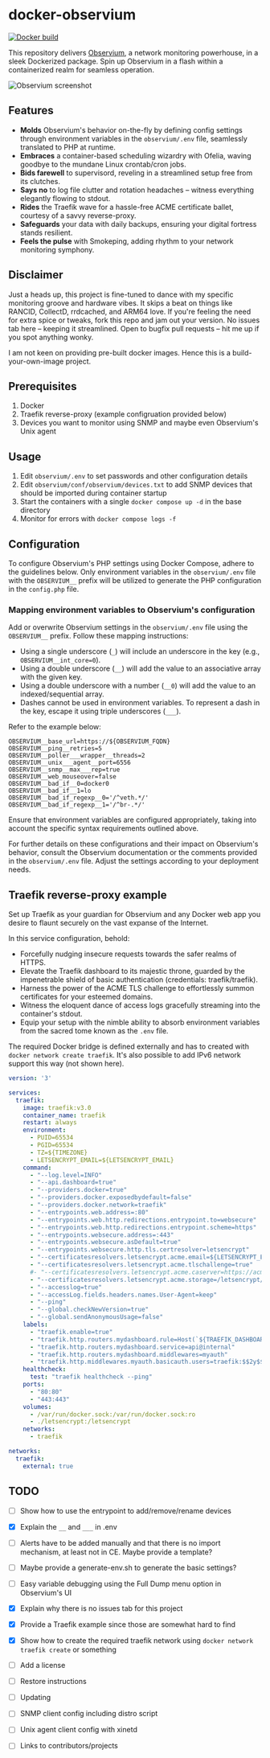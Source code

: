# docker-observium

[![Docker build](https://github.com/trick77/docker-observium/actions/workflows/build-images.yml/badge.svg)](https://github.com/trick77/docker-observium/actions/workflows/build-images.yml)

This repository delivers [Observium](https://www.observium.org/), a network monitoring powerhouse, in a sleek Dockerized package. Spin up Observium in a flash within a containerized realm for seamless operation.

![Observium screenshot](/screenshot.png?raw=true)

## Features

- **Molds** Observium's behavior on-the-fly by defining config settings through environment variables in the `observium/.env` file, seamlessly translated to PHP at runtime.
- **Embraces** a container-based scheduling wizardry with Ofelia, waving goodbye to the mundane Linux crontab/cron jobs.
- **Bids farewell** to supervisord, reveling in a streamlined setup free from its clutches.
- **Says no** to log file clutter and rotation headaches – witness everything elegantly flowing to stdout.
- **Rides** the Traefik wave for a hassle-free ACME certificate ballet, courtesy of a savvy reverse-proxy.
- **Safeguards** your data with daily backups, ensuring your digital fortress stands resilient.
- **Feels the pulse** with Smokeping, adding rhythm to your network monitoring symphony.

## Disclaimer

Just a heads up, this project is fine-tuned to dance with my specific monitoring groove and hardware vibes. It skips a beat on
things like RANCID, CollectD, rrdcached, and ARM64 love. If you're feeling the need for extra spice or tweaks, fork this repo and jam out your version.
No issues tab here – keeping it streamlined. Open to bugfix pull requests – hit me up if you spot anything wonky.

I am not keen on providing pre-built docker images. Hence this is a build-your-own-image project.

## Prerequisites

1. Docker
1. Traefik reverse-proxy (example configruation provided below)
1. Devices you want to monitor using SNMP and maybe even Observium's Unix agent

## Usage

1. Edit `observium/.env` to set passwords and other configuration details
1. Edit `observium/conf/observium/devices.txt` to add SNMP devices that should be imported during container startup
1. Start the containers with a single `docker compose up -d` in the base directory
1. Monitor for errors with `docker compose logs -f`

## Configuration

To configure Observium's PHP settings using Docker Compose, adhere to the guidelines below.
Only environment variables in the `observium/.env` file with the `OBSERVIUM__` prefix will be utilized to generate the PHP configuration in the `config.php` file.

### Mapping environment variables to Observium's configuration

Add or overwrite Observium settings in the `observium/.env` file using the `OBSERVIUM__` prefix. Follow these mapping instructions:

- Using a single underscore (`_`) will include an underscore in the key (e.g., `OBSERVIUM__int_core=0`).
- Using a double underscore (`__`) will add the value to an associative array with the given key.
- Using a double underscore with a number (`__0`) will add the value to an indexed/sequential array.
- Dashes cannot be used in environment variables. To represent a dash in the key, escape it using triple underscores (`___`).

Refer to the example below:
```env
OBSERVIUM__base_url=https://${OBSERVIUM_FQDN}
OBSERVIUM__ping__retries=5
OBSERVIUM__poller___wrapper__threads=2
OBSERVIUM__unix___agent__port=6556
OBSERVIUM__snmp__max___rep=true
OBSERVIUM__web_mouseover=false
OBSERVIUM__bad_if__0=docker0
OBSERVIUM__bad_if__1=lo
OBSERVIUM__bad_if_regexp__0='/^veth.*/'
OBSERVIUM__bad_if_regexp__1='/^br-.*/'
```

Ensure that environment variables are configured appropriately, taking into account the specific syntax requirements outlined above.

For further details on these configurations and their impact on Observium's behavior, consult the Observium documentation
or the comments provided in the `observium/.env`  file. Adjust the settings according to your deployment needs.

## Traefik reverse-proxy example

Set up Traefik as your guardian for Observium and any Docker web app you desire to flaunt securely on the vast expanse of the Internet.

In this service configuration, behold:

- Forcefully nudging insecure requests towards the safer realms of HTTPS.
- Elevate the Traefik dashboard to its majestic throne, guarded by the impenetrable shield of basic authentication (credentials: traefik/traefik).
- Harness the power of the ACME TLS challenge to effortlessly summon certificates for your esteemed domains.
- Witness the eloquent dance of access logs gracefully streaming into the container's stdout.
- Equip your setup with the nimble ability to absorb environment variables from the sacred tome known as the `.env` file.

The required Docker bridge is defined externally and has to created with `docker network create traefik`. It's also possible to add IPv6 network support this way (not shown here).

``` yml
version: '3'

services:
  traefik:
    image: traefik:v3.0
    container_name: traefik
    restart: always
    environment:
      - PUID=65534
      - PGID=65534
      - TZ=${TIMEZONE}
      - LETSENCRYPT_EMAIL=${LETSENCRYPT_EMAIL}
    command:
      - "--log.level=INFO"
      - "--api.dashboard=true"
      - "--providers.docker=true"
      - "--providers.docker.exposedbydefault=false"
      - "--providers.docker.network=traefik"
      - "--entrypoints.web.address=:80"
      - "--entrypoints.web.http.redirections.entrypoint.to=websecure"
      - "--entrypoints.web.http.redirections.entrypoint.scheme=https"
      - "--entrypoints.websecure.address=:443"
      - "--entrypoints.websecure.asDefault=true"
      - "--entrypoints.websecure.http.tls.certresolver=letsencrypt"
      - "--certificatesresolvers.letsencrypt.acme.email=${LETSENCRYPT_EMAIL}"
      - "--certificatesresolvers.letsencrypt.acme.tlschallenge=true"
      #- "--certificatesresolvers.letsencrypt.acme.caserver=https://acme-staging-v02.api.letsencrypt.org/directory"
      - "--certificatesresolvers.letsencrypt.acme.storage=/letsencrypt/acme.json"
      - "--accesslog=true"
      - "--accessLog.fields.headers.names.User-Agent=keep"
      - "--ping"
      - "--global.checkNewVersion=true"
      - "--global.sendAnonymousUsage=false"
    labels:
      - "traefik.enable=true"
      - "traefik.http.routers.mydashboard.rule=Host(`${TRAEFIK_DASHBOARD_FQDN}`)"
      - "traefik.http.routers.mydashboard.service=api@internal"
      - "traefik.http.routers.mydashboard.middlewares=myauth"
      - "traefik.http.middlewares.myauth.basicauth.users=traefik:$$2y$$05$$uuzfkHu9qpLnslD9reMTEu7KsTKaM5Gzy2jD77/5ciGO7mcVXxHB2"
    healthcheck:
      test: "traefik healthcheck --ping"
    ports:
      - "80:80"
      - "443:443"
    volumes:
      - /var/run/docker.sock:/var/run/docker.sock:ro
      - ./letsencrypt:/letsencrypt
    networks:
      - traefik

networks:
  traefik:
    external: true

```

## TODO

- [ ] Show how to use the entrypoint to add/remove/rename devices
- [x] Explain the `__` and `___` in .env
- [ ] Alerts have to be added manually and that there is no import mechanism, at least not in CE. Maybe provide a template?
- [ ] Maybe provide a generate-env.sh to generate the basic settings?
- [ ] Easy variable debugging using the Full Dump menu option in Observium's UI
- [x] Explain why there is no issues tab for this project
- [x] Provide a Traefik example since those are somewhat hard to find
- [x] Show how to create the required traefik network using `docker network traefik create` or something
- [ ] Add a license
- [ ] Restore instructions
- [ ] Updating
- [ ] SNMP client config including distro script
- [ ] Unix agent client config with xinetd
- [ ] Links to contributors/projects

